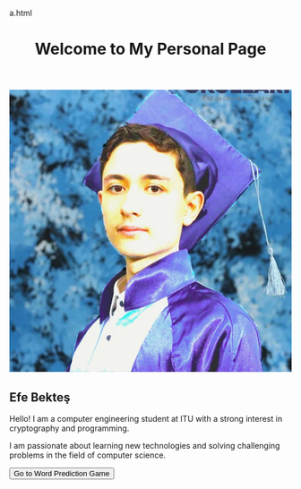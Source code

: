 a.html
<body>
    <header>
        <h1>Welcome to My Personal Page</h1>
    </header>
    <div class="container">
        <section class="about-me">
            <img src="channels4_profile (1).jpg" alt="Profile Picture">
            <h1>Efe Bekteş</h1>
            <p>Hello! I am a computer engineering student at ITU with a strong interest in cryptography and programming.</p>
            <p>I am passionate about learning new technologies and solving challenging problems in the field of computer science.</p>
        </section>
        <section class="nav-link">
            <button onclick="alert('Game link placeholder. Coming soon!')">Go to Word Prediction Game</button>
        </section>
    </div>
</body>
</html>
